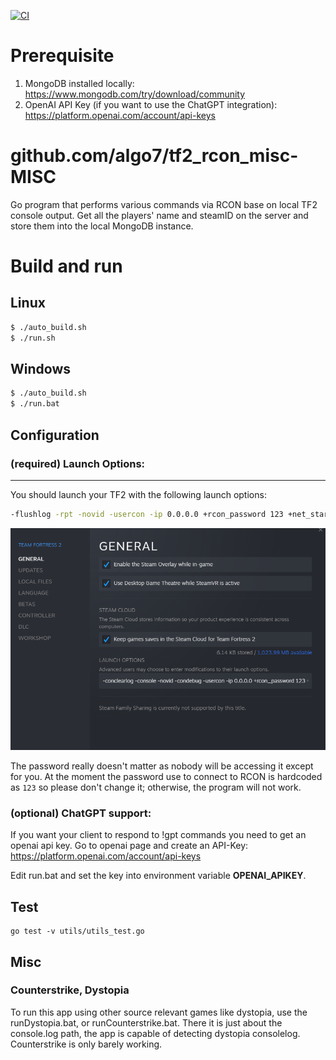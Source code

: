 [![CI](https://github.com/algo7/tf2_rcon_misc/actions/workflows/ci.yml/badge.svg)](https://github.com/algo7/tf2_rcon_misc/actions/workflows/ci.yml)
# Prerequisite
1. MongoDB installed locally: https://www.mongodb.com/try/download/community
2. OpenAI API Key (if you want to use the ChatGPT integration): https://platform.openai.com/account/api-keys

# github.com/algo7/tf2_rcon_misc-MISC
Go program that performs various commands via RCON base on local TF2 console output.
Get all the players' name and steamID on the server and store them into the local MongoDB instance.

# Build and run
## Linux
```bash
$ ./auto_build.sh
$ ./run.sh
```

## Windows
```bash
$ ./auto_build.sh
$ ./run.bat
```

## Configuration

### (required) Launch Options:
---
You should launch your TF2 with the following launch options:
```bash
-flushlog -rpt -novid -usercon -ip 0.0.0.0 +rcon_password 123 +net_start
```
![Launch Options](https://raw.githubusercontent.com/algo7/tf2_rcon_misc/main/launch_options.png?raw=true)

The password really doesn't matter as nobody will be accessing it except for you. At the moment the password use to connect to RCON is hardcoded as `123` so please don't change it; otherwise, the program will not work.

### (optional) ChatGPT support:
If you want your client to respond to !gpt commands you need to get an openai api key.
Go to openai page and create an API-Key: https://platform.openai.com/account/api-keys

Edit run.bat and set the key into environment variable **OPENAI_APIKEY**.

## Test

```
go test -v utils/utils_test.go 
```

## Misc

### Counterstrike, Dystopia
To run this app using other source relevant games like dystopia, use the runDystopia.bat, or runCounterstrike.bat.
There it is just about the console.log path, the app is capable of detecting dystopia consolelog. Counterstrike is only barely working.
